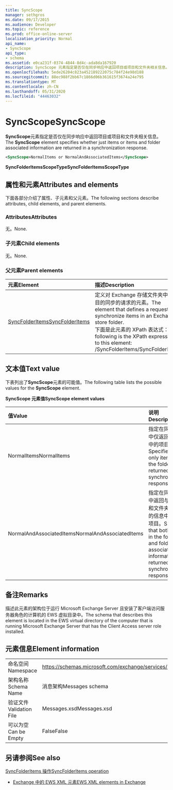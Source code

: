 ```yaml
---
title: SyncScope
manager: sethgros
ms.date: 09/17/2015
ms.audience: Developer
ms.topic: reference
ms.prod: office-online-server
localization_priority: Normal
api_name:
- SyncScope
api_type:
- schema
ms.assetid: e0ca231f-0374-4844-8d4c-ada8da167920
description: SyncScope 元素指定是否仅在同步响应中返回项目或项目和文件夹相关信息。
ms.openlocfilehash: 5ede26204c823a452189222075c784f24e98d188
ms.sourcegitcommit: 88ec988f2bb67c1866d06b361615f3674a24e795
ms.translationtype: MT
ms.contentlocale: zh-CN
ms.lasthandoff: 05/31/2020
ms.locfileid: "44463032"
---
```

# <a name="syncscope"></a><span data-ttu-id="fc824-103">SyncScope</span><span class="sxs-lookup"><span data-stu-id="fc824-103">SyncScope</span></span>

<span data-ttu-id="fc824-104">**SyncScope**元素指定是否仅在同步响应中返回项目或项目和文件夹相关信息。</span><span class="sxs-lookup"><span data-stu-id="fc824-104">The **SyncScope** element specifies whether just items or items and folder associated information are returned in a synchronization response.</span></span> 
  
```xml
<SyncScope>NormalItems or NormalAndAssociatedItems</SyncScope>
```

 <span data-ttu-id="fc824-105">**SyncFolderItemsScopeType**</span><span class="sxs-lookup"><span data-stu-id="fc824-105">**SyncFolderItemsScopeType**</span></span>
## <a name="attributes-and-elements"></a><span data-ttu-id="fc824-106">属性和元素</span><span class="sxs-lookup"><span data-stu-id="fc824-106">Attributes and elements</span></span>

<span data-ttu-id="fc824-107">下面各部分介绍了属性、子元素和父元素。</span><span class="sxs-lookup"><span data-stu-id="fc824-107">The following sections describe attributes, child elements, and parent elements.</span></span>
  
### <a name="attributes"></a><span data-ttu-id="fc824-108">Attributes</span><span class="sxs-lookup"><span data-stu-id="fc824-108">Attributes</span></span>

<span data-ttu-id="fc824-109">无。</span><span class="sxs-lookup"><span data-stu-id="fc824-109">None.</span></span>
  
### <a name="child-elements"></a><span data-ttu-id="fc824-110">子元素</span><span class="sxs-lookup"><span data-stu-id="fc824-110">Child elements</span></span>

<span data-ttu-id="fc824-111">无。</span><span class="sxs-lookup"><span data-stu-id="fc824-111">None.</span></span>
  
### <a name="parent-elements"></a><span data-ttu-id="fc824-112">父元素</span><span class="sxs-lookup"><span data-stu-id="fc824-112">Parent elements</span></span>

|<span data-ttu-id="fc824-113">**元素**</span><span class="sxs-lookup"><span data-stu-id="fc824-113">**Element**</span></span>|<span data-ttu-id="fc824-114">**描述**</span><span class="sxs-lookup"><span data-stu-id="fc824-114">**Description**</span></span>|
|:-----|:-----|
|[<span data-ttu-id="fc824-115">SyncFolderItems</span><span class="sxs-lookup"><span data-stu-id="fc824-115">SyncFolderItems</span></span>](syncfolderitems.md) <br/> |<span data-ttu-id="fc824-116">定义对 Exchange 存储文件夹中的项目的同步的请求的元素。</span><span class="sxs-lookup"><span data-stu-id="fc824-116">The element that defines a request to synchronize items in an Exchange store folder.</span></span>  <br/> <span data-ttu-id="fc824-117">下面是此元素的 XPath 表达式： </span><span class="sxs-lookup"><span data-stu-id="fc824-117">The following is the XPath expression to this element:</span></span>  <br/> <span data-ttu-id="fc824-118">/SyncFolderItems</span><span class="sxs-lookup"><span data-stu-id="fc824-118">/SyncFolderItems</span></span>  <br/> |
   
## <a name="text-value"></a><span data-ttu-id="fc824-119">文本值</span><span class="sxs-lookup"><span data-stu-id="fc824-119">Text value</span></span>

<span data-ttu-id="fc824-120">下表列出了**SyncScope**元素的可能值。</span><span class="sxs-lookup"><span data-stu-id="fc824-120">The following table lists the possible values for the **SyncScope** element.</span></span> 
  
<span data-ttu-id="fc824-121">**SyncScope 元素值**</span><span class="sxs-lookup"><span data-stu-id="fc824-121">**SyncScope element values**</span></span>

|<span data-ttu-id="fc824-122">**值**</span><span class="sxs-lookup"><span data-stu-id="fc824-122">**Value**</span></span>|<span data-ttu-id="fc824-123">**说明**</span><span class="sxs-lookup"><span data-stu-id="fc824-123">**Description**</span></span>|
|:-----|:-----|
|<span data-ttu-id="fc824-124">NormalItems</span><span class="sxs-lookup"><span data-stu-id="fc824-124">NormalItems</span></span>  <br/> |<span data-ttu-id="fc824-125">指定在同步响应中仅返回文件夹中的项目。</span><span class="sxs-lookup"><span data-stu-id="fc824-125">Specifies that only items in the folder are returned in a synchronization response.</span></span>  <br/> |
|<span data-ttu-id="fc824-126">NormalAndAssociatedItems</span><span class="sxs-lookup"><span data-stu-id="fc824-126">NormalAndAssociatedItems</span></span>  <br/> |<span data-ttu-id="fc824-127">指定在同步响应中返回与文件夹和文件夹相关联的信息中的两个项目。</span><span class="sxs-lookup"><span data-stu-id="fc824-127">Specifies that both items in the folder and folder associated information are returned in a synchronization response.</span></span>  <br/> |
   
## <a name="remarks"></a><span data-ttu-id="fc824-128">备注</span><span class="sxs-lookup"><span data-stu-id="fc824-128">Remarks</span></span>

<span data-ttu-id="fc824-129">描述此元素的架构位于运行 Microsoft Exchange Server 且安装了客户端访问服务器角色的计算机的 EWS 虚拟目录中。</span><span class="sxs-lookup"><span data-stu-id="fc824-129">The schema that describes this element is located in the EWS virtual directory of the computer that is running Microsoft Exchange Server that has the Client Access server role installed.</span></span>
  
## <a name="element-information"></a><span data-ttu-id="fc824-130">元素信息</span><span class="sxs-lookup"><span data-stu-id="fc824-130">Element information</span></span>

|||
|:-----|:-----|
|<span data-ttu-id="fc824-131">命名空间</span><span class="sxs-lookup"><span data-stu-id="fc824-131">Namespace</span></span>  <br/> |https://schemas.microsoft.com/exchange/services/2006/messages  <br/> |
|<span data-ttu-id="fc824-132">架构名称</span><span class="sxs-lookup"><span data-stu-id="fc824-132">Schema Name</span></span>  <br/> |<span data-ttu-id="fc824-133">消息架构</span><span class="sxs-lookup"><span data-stu-id="fc824-133">Messages schema</span></span>  <br/> |
|<span data-ttu-id="fc824-134">验证文件</span><span class="sxs-lookup"><span data-stu-id="fc824-134">Validation File</span></span>  <br/> |<span data-ttu-id="fc824-135">Messages.xsd</span><span class="sxs-lookup"><span data-stu-id="fc824-135">Messages.xsd</span></span>  <br/> |
|<span data-ttu-id="fc824-136">可以为空</span><span class="sxs-lookup"><span data-stu-id="fc824-136">Can be Empty</span></span>  <br/> |<span data-ttu-id="fc824-137">False</span><span class="sxs-lookup"><span data-stu-id="fc824-137">False</span></span>  <br/> |
   
## <a name="see-also"></a><span data-ttu-id="fc824-138">另请参阅</span><span class="sxs-lookup"><span data-stu-id="fc824-138">See also</span></span>



[<span data-ttu-id="fc824-139">SyncFolderItems 操作</span><span class="sxs-lookup"><span data-stu-id="fc824-139">SyncFolderItems operation</span></span>](syncfolderitems-operation.md)


- [<span data-ttu-id="fc824-140">Exchange 中的 EWS XML 元素</span><span class="sxs-lookup"><span data-stu-id="fc824-140">EWS XML elements in Exchange</span></span>](ews-xml-elements-in-exchange.md)

